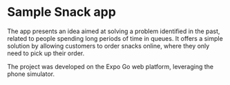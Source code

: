 # Sample Snack app

The app presents an idea aimed at solving a problem identified in the past, related to people spending long periods of time in queues. It offers a simple solution by allowing customers to order snacks online, where they only need to pick up their order.



The project was developed on the Expo Go web platform, leveraging the phone simulator.

